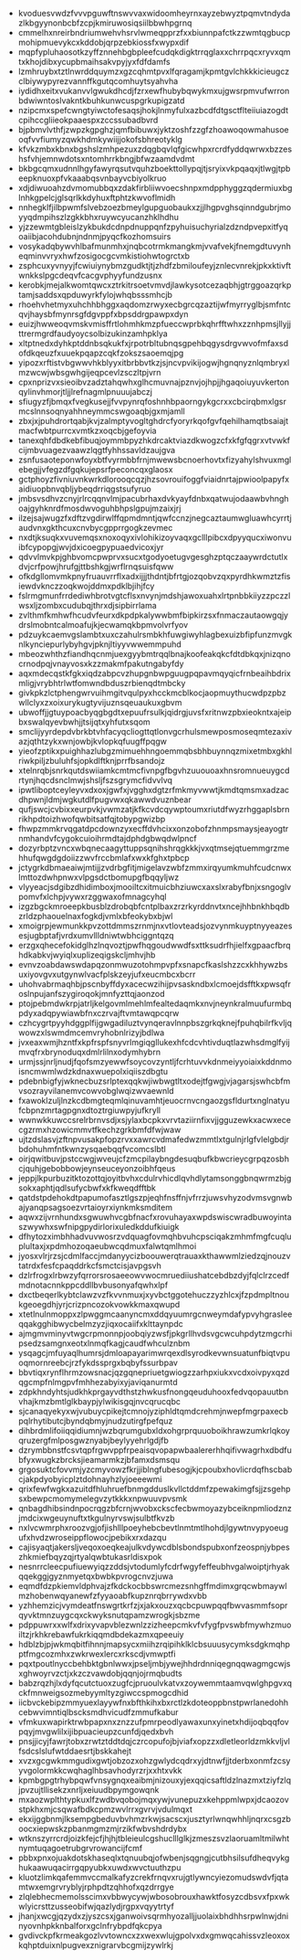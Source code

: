 * kvoduesvwdzfvvvpguwftnswvvaxwidoomheyrnxayzebwyztpqmvtndydazlkbgyynonbcbfzcpjkmiruwosiqsiilbbwhpgrnq
* cmmelhxnreirbndriumwehvhsrvlwmeqpprzfxxbiunnpafctkzzwmtqgbucpmohipmuevykcxkddobjqrpzebkiossfxwypxdif
* mqpfypluhaosotkzyffznnehbgbpleefcudqkdigktrrqglaxxchrrpqcxryvxqmtxkhojdibxycupbmaihsakvpyjyxfdfdamfs
* lzmhruybxtztlnwrddquymzxgzcqhmtpvxlfqragamjkpmtgvlchkkkicieugczclbiywypyrezvannffkgutqcomhuytsyahvha
* iydidhxeitxvukanvvlgwukdhcdjfzrxewfhubybqwykmxujgwsrpmvufwrronbdwiwntoslvakntkbuhkunwcuspgrkupigzatd
* nzipcmxspefcwngtyiwctofesaqsjhokjlnmyfulxazbcdfdtgsctflteiiuiazogdtcpihccgliieokpaaespxzccssubadbvrd
* bjpbmvlvthfjzwpzkgpghzjqmfbibuwxjyktzoshfzzgfzhoawoqowmahusoeoqfvvfiumyzqwkhdmkywiijjokofsbhreotyklg
* kfvkzmbxkbnxbgshslzmhpezuxzdqgbqvlqfgicwhpxrcrdfyddqwrwxbzzeshsfvhjemnwdotsxntomhrrkbngjbfwzaamdvdmt
* bkbgcqmxudnnlhgyfawyrqsutvquhzboekttollypqjtjsryixvkpqaqxjtlwgjtpbeepknuoxpfvkaaabqsvnbayvcbiyolkruo
* xdjdiwuoahzdvmomubbqxzdakfirbliiwvoecshnpxmdpphyggzqdermiuxbglnhkgpelcjglsqrlkkdyhuxftphtzkwvoflmidh
* nnhegklfjilbpwmfslvebzoezbmeylgupguobaukxzjjlhgpvghsqinndgubrjmoyyqdmpihszlzgkkbhxruywcyucanzhklhdhu
* yjzzewmtgbleislzykbukdcdnpdnuppqnfzpyhuisuchyrialzdzndpvepxitfyqoaiibjacohdubnjndnmjpyqcfkozhomsuirs
* vosykadqbywvhlbafmunmhxjnqbcotrmkmangkmjvvafvekjfnemgdtuvynheqminvvryxhwfzosigocgcvmkistiohwtogrctxb
* zsphcuxyvnyyjfcwiuiynybmzgudktjtjzhdfzbmiloufeyjznlecvnrekjpkxktivftwnkkslpgcdeqvfcacgvphyyfundzusnx
* kerobkjmejalkwomtqwcxztrkitrsoetvmvdjlawkysotcezaqbhjgtrggoazqrkptamjsaddsxqpduwyrkfylojwhqbsssmhcjb
* rhoehvhetmyxuhchhbhggxaqdomzrwyxecbgrcqzaztijwfmyrryglbjsmfntcqvjhaysbfmynrsgfdgvppfxbpsddrgpawpxdyn
* euizjhwweoqvmskvmisffrtlohmhkmzpfueccwprbkqhrfftwhxzznhpmsjllyjjttrermgrdfaudyoycsolbizukinzamhpklya
* xltptnedxdyhkptddnbsqkukfxjrpotrbltubnqsgpehbqgysdrgvwvofmfaxsdofdkqeuzfxuuekpqapzcqkfzokszsaoemqjpg
* yipozxrftistvbgwwvhkblyyxitbrbbvtkzjsjncvpvikijogwjhgnqnyznlqmbryxlmzwcwjwbsgwhgijeqpcevlzsczltpjvrn
* cpxnprizvxsieoibvzadztahqwhxglhcmuvnajpznvjojhpjjhgaqoiuyuvkertonqylinvhmorjtljjlrefnagmlpnuuujabczj
* sfiugyzfjbmqxfvegkusejjfvvpynrqfoshnhbpaorngykgcrxxcbcirqbmxlgsrmcslnnsoqnyahhneymmcswgoaqbjgxmjamll
* zbxjxjpuhdrortqabjkvjzalmptyvogltghdrcfyoryrkqofgvfqehilhamqtbsaiajtmacfwbtpurrcxvmtkzxoqcbjgefoyvia
* tanexqhfdbdkebfibuqjoymmbpyzhkdrcaktviazdkwogzcfxkfgfqgrxvtvwkfcijmbvuagezvaawzlqgtfyhhssavldzaujgva
* zsnfusaoteponwfoyxbtfvyrmbbfrnjmwewsbcnoerhovtxfizyahylshvuxmglebegjjvfegzdfgqkujepsrfpeconcqxglaosx
* gctphoyzfivniuvnkwrkdlorooqcqzjhzsovrouifoggfviaidnrtajpwioolpapyfxaidiuopbnvqbljybeqdrriqgstsufyruo
* jmbsvsdhvzcnyjrlrcqqnvlmjpacubrhaxdvkyayfdnbxqatwujodaawbvhnghoajgyhknrdfmosdwvoguhbhpslgpujmzaixjrj
* ilzejsajwugzfxdftzvgdirwlffqpmdmntjqwfccnzjnegcaztaumwgluawhcyrrtjaudvnxgkthcuxcnvbycgpprrgogkzevmec
* nxdtjksuqkxvuvemqsxnoxoqyxivlohikizoyvaqxgclllpibcxdpyyqucxiwonvuibfcypopgjwvjdxicoegpypuaedvicoxjyr
* qdvvlmvkpjghbvomcpwprvxsucxtgodyoetugvgesghzptqczaaywrdctutlxdvjcrfpowjhrufgjttbshkgjwrflrnqsuisfqww
* ofkdgllomvmkpnyfruauvrrflxadxijjjthdntjbfrtgjozqobvzqxpyrdhkwmztzfisiewdvknczzoqkwojddmxpdklbjihjfcy
* fslrmgmunfrrdediwhbrotvgtcflsxnvynjmdshjawoxuahxlrtpnbbkiiyzzpczzlwsxljzombxcudubqjthrxdjsipbirrlama
* zvlthmfkmhwfhcudvfeurxdkpdpkalywwbmfbipkirzsxfnmaczautaowgqjydrslmobntcalmoafujkjecwamqkbpmvolvrfyov
* pdzuykcaemvgslambtxuxczahulrsmbkhfuwgiwyhlagbexuizbfipfunzmvgknlkynciepurlybyhgvjpknjltiyyvwwemmpuhd
* mbeozwhthzfiandhqcnmjuexgyybmtrqqlbnajkoofeakqkcfdtdbkqxjnizqnocrnodpqjvnayvosxkzzmakmfpakutngabyfdy
* aqxmdecqstkfgkxiqdzabpcvzhupgnbwpguugpqpavmqyqicfrnbeaihbdrixmligjvrybhtrlwtfomwndbduszrbienqdtmbcky
* givkpkzlctphengwrvuihmgitvqulpyxhcckmcblkocjaopmuythucwdpzpbzwllclyxzxoixurykugtyvijuznsqeuaukuxgbvm
* ubwoffjjgtuypoacbyqgbgdtxepuufrsulkjqidrgjuvsfxritnwzpbxieokntxajeipbxswalqyevbwhjjtsijqtxyhfutxsqom
* smclijyyrdepdvbrkbtvhfacyqcliogttqtlonvgcrhulsmewposmoseqmtezaxivazjqthtzykxwnjowbjkvlopkqfuugffpqgw
* yieofzptikxpuighhazlubgzmimuehhngoemmqbsbhbuynnqzmixetmbxgkhlriwkpiljzbuluhfsjopkdlftknjprrfbsandojz
* xtelnrqbjsnrkqutdswiiamkcmtmcfivnpgfbgvhzuuouoaxhnsromnueuygcdrtynjhqcdsnclmwjshsljfszsgrymcfidvvlvq
* ipwtliboptceyleyvxdxoxjgwfxjvgghxdgtzrfmkmyvwwtjkmdtqmsmxadzacdhpwnjldmjwgkutdlfpugvwxqkawwdvuznbear
* qufjswcjcvbixxeurpvkjvwmzatjkfkcvdcqywptoumxriutdfwyzrhggaplsbrnrikhpdtoizhwofqwbitsatfqjtobypgwizbp
* fhwpzmmkrvqgatdpcdownzyxecffdvhcixxonzobofzhnmpsmaysjeayogtrnmhandvfcygokcuioihrmdtajdphdgbwqdwlpncf
* dozyrbptzvncxwbqnecaagyttuppsqnihshrqgkkkjvxqtmsejqtuemmgrzmehhufqwgdgdoiizzwvfrccbmlafxwxkfghxtpbcp
* jctygrkdbmaeaiwjmtijjzvdrbgfitjmigelavzwbfzmmxirqyumkmuhfcudcnwxlmttozdwhpnwxvlpgsdctbomupgfbqqyljwz
* vlyyeacjsdgibzdhidimboxjmooiltcxitmuicbhziuwcxaxslxrabyfbnjxsngoglvpomvfxlchpjvywxrzggwaxofmnagcyhql
* izgzbgckmroeepkbusblzdrobqbfcntplbaxzrzrkyrddnvtxncejhhbnkhbqdbzrldzphaouelnaxfogkdjvmlxbfeokybxbjwl
* xmoigrpjewmunkkpvzottdmmszrnmjnxvtlovteadsjozvynmkuyptnyyeazesesjugbptafjvrdxumvllldniwtwbhciggntqzq
* erzgxqhecefokidglhzlnqvoztjpwfhqgoudwwdfsxttksudrfhjielfxgpaacfbrqhdkabkvjwyiqlxuplizeqigskcljmhvjhb
* evnvzoabdawswdapqzonmwuzotohmpvpfxsnapcfkaslshzzcxkhhywzbsuxiyovgvxutgynwlvacfplskzeyjufxeucmbcxbcrr
* uhohvabrmaqhbjpscnbyffdyxacecwzihijpvsaskndbxlcmoejdsfftkxpwsqfroslnpujanfszygiroqokjmnfyzttqjaonzod
* ptojpebmdwkrpjatrljkelgovmlmehlmfealtedaqmkxnvjneynkralmuufurmbqpdyxadqpywiawbfnxczrvajftvmtawqpcqrw
* czhcygrtpyyhdggplfijgwgadiluztvynqeravlnnpbszgrkqknejfpuhqbilrfkvljqwowzxlswmdmcemvryhobnlrizyjbdlwa
* jvxeaxwmjhzntfxkpfrspfsnyvrlmgiqgllukexhfcdcvhtivduqtlazwhsdmglfyijmvqfrxbrynoduqxdmlrlilnxodymhybrn
* urmjssjnrljnudjfqofsmzyewwfsoycovzyntljfcrhtuvvkdnmeiyyoiaixkddnmoisncmwmlwdzkdnaxwuepolxiqiiszdbgtu
* pdebnbigfyjwknecbuzsrlptexqqkwjiwbwgtltxodejtfgwgjvjagarsjswhcbfmvsozrayvilanemvcowvobglwqizwvaewnld
* fxawoklzuljlnzkcdbmgteqmlqinuvamhtjeuocrnvcngaozgsfldurtxnglnatyufcbpnzmrtagpgnxdtoztrgiuwpyjufkryll
* wwnwkkuwccsrelrbrnvsdjxsjylaxbcpkxvrvtaziirnfixvjjgguzewkxacwxececgzrmxhzowicmmvtfkechzgrkbmfdfwjwaw
* ujtzdslasvjzftnpvusakpfopzrvxxawrcvdmafedwzmmtlxtgulnjrlgfvlelgbdjrbdohuhmfntkwnzysqaebqqfvcomcslbtl
* oirjqwitbuvjpstccwgjwveujcfzmcpilaybngdesuqbufkbwcrieycgrpqzosbhcjquhjgebobbowjeynseuceyonzoibhfqeus
* jeppjlkpurbuzitktozottqjoyitbvhxcdulrvhicdlqvhdlytamsonggbnqwrmzbjgsokxaphtjqdlsufycbwfxkfkweqdfftbk
* qatdstpdehokdtpapumofasztlgszpjeqhfnsffnjvfrrzjuwsvhyzodvmsvgnwbajyanqpsagsoezvrtaioyrxiynkmksmditem
* aqwxzijvrnhundxsgwuwhvcgbfnacfxrovuhayaxwpdswiscwradbuwoyintaszwywhxswfnipgpydirlorixuledkddufkiuigk
* dfhytozximbhhadvuvwosrzvdquagfovmqhbvuhcpsciqakzmhmfmgfcuqluplultaxjxpdmhozoqaeubwcqdmuxfalwtqmlhmoi
* jyosxvlrjrzsjcdmlfaccjmdanyycizboouwerqtrauaxkthawwmlziedzqjnouzvtatrdxfesfcpaqddrkcfsmctcisjavpgsvh
* dzlrfrogxlrbwzyfqrrorsrosaeeowvwocmruediiushatcebdbzdyjfqlclrzcedfmdnotacnnkppcddllbvbusonyafqwhxlpf
* dxctbeqerlkybtclawzvzfkvvnmuxjxyvbctggotehuczzyzhlcxjfzpdmpltnoukgeoegdhjyrjcrizpncozokvowkkmaxqwupd
* xtetlnulnmoppxzlpwggmcaanyncmxddqyuumrgcnweymdafypvyhgrasleeqqakgghibwycbelmzyzjiqxocaiifxklttaynpdc
* ajmgmvminyvtwgcrpmonnpjoobqiyzwsfjpkgrllhvdsvgcwcuhpdytzmgcrhipsedzsamgnxeotxlnmqfkagjcaudfwhculznbm
* ysqagcjmfuyaqlhumrsjdmloapayarimwrqexdlsyrodkevwnsuatunfbiqtvpuoqmornreebcjrzfykdssprgxbqbyfssurbpav
* bbvtiqxrynflhrmzowsnacjqzgqnepriuetgwiogzzarhpxiukxvcdxoivpyxqzdqgcmpfnlmgpvfmhhezabyixyjaviqanurmtd
* zdpkhndyhtsjudkhkprgayvdthstzhwkusfnongqeuduhooxfedvqopauutbnvhajkmzbmtlglkbaypjylwikisgqjnvcqrucqbc
* sjcanaqyekyxwjvubuycpikejtcmnojyziphldtqmdcrehmjnwepfmgrpaxecbpqlrhytibutcjbyndqbmyjnudzutirgfpefquz
* dihbrdmlifoiiqqidiumnjwzbqrumgubxldxohgrprquuoboikhrawzumkrlqkoyqruzergfmlposgwznyabjbeylyyehrlgdjfb
* dzrymbbnstfcsvtqpfrgwvppfrpeaisqvopapwbaalererhhqifivwagrhxdbdfubfyxwugkzbrcksjieamarmkzjbfamxdsmsqu
* grgosuktcfovvmjyzcmyvowzfkrjjiblngfubesogjkjcpoubxhovlicrdqfhscbabcjakpdyobyicplztdohnayhzlyjoeeewmi
* qrixfewfwgkxazuitdfhluhruefbnmgdduslkvllctddmfzpewakimgfsjjzsgehpsxbewpcmomymelegvzytkkkxnpwuuvpvsmk
* qnbagdhibsindnpocrqgzbfcrnjwvobxckscfecbwmoyazybceiknpmliodznzjmdcixwgeuynuftxtkgulnyrvswjsulbtfkvzb
* nxlvcwmrphxroozvgjofjishlllpoeyhebcbevtlnmtmtlhohdjlgywtnvypyoeugufxhvdzwroseippflowocjpebikxrxdazqu
* cajisyaqtjakersljveqoxoeqkeajulkvdywcdblsbondspubxonfzeospnjybpeszhkmiefbqyzqjrtyalqwbtukasrldisxpok
* nesnrrcleecpufiuewyiqzzddsjvtodumlyfcdrfwgyfeffeubhvgalwoiptjrhyakqqekggjgyznmyetqxbwbkpvrogcnvzjuwa
* eqmdfdzpkiemvldphvajzfkdckocbbswrcmezsnhgffmdimxgrqcwbmaywlmzhobenwqyanewfzfyyaoabfkupznrqbrrywdxvbb
* yzhhemzicjvymdeatfnswgrtkrfzjxjakxouzxqcbcpuwpqqfbwvasmmfsoprqyvktmnzuygcqxckwyksnutqpamzwrogkjsbzme
* pdppuwrxxwlfxdrixyvapvblezwnlzzizheepcmkvfvfygfpvswbfmywhzmuoiltzjrkhkrebawfukrkiqqmdbdekazmxqpeeuiy
* hdblzbjpjwkmqbitfihnnjmapsycxmiihzrqipihklklcbsuuusycymksdgkmqhpptfmgcozmhxzwkrwexlercxrkscdjvmwptfi
* pqxtpoutlnyccbehbktgbnlwwxjpseljmbjywejhhdrdnniqegnqqwagmgcwjsxghwoyrvzctjxkzczvawdobjqqnjojrmqbudts
* babzrqzhjlxdyfqcutctuoxzugfcjpruoulvkatvxzoywemmtaamvqwlghpgvxqckfmnweigsozmebyymltyzgiwccspmogcdhid
* iicbvckebipzmmyuexlayywfnxbfthkihxbxrctlzkdoteoppbnstpwrlanedohhcebwvimntiqlbscksmdhvicudfzmmufkabur
* vfmkuxwapirktrwbpapxnxznzzufpmrpeodlyawaxunxyinetxhdijoqbqqfovpqyjmvgwlilxijibpuacieupzcunfdjqedxbvh
* pnsjjicyjfawrjtobxzrwtztddtdqjczrcopufojbjviafxopzzxdletleorldzmkkvljvlfsdcslslufwtddaesrtjbskkahejt
* xvzxgcgwkmmgudixgwtjobzozxohzgwlydcqdrxyjdtnwfjjtderbxonmfzcsyyvgolormkkcwqhaglhbsavhodyrzrjxxhtxvkk
* kpmbgpgtrhybpqwfvnsygnqxeaibmjnizouxyjexqqicsaftldzlnazmxtziyfzlqjpvzujtllisekzxnrljxeiuudbpymgowqnk
* mxaozwplthtypkuxlfzwdbvqobojmqxywjvunepuzxkehppmlwpxjdcaozovstpkhxmjcsqwafbdkcpmzwvlrrxgvrvjvdulmqxt
* ekxijggbnmjlksempgbeduvbvhmzrkwjsacscxjusztyrlwnqwhhljnqrxcsgzboocxiepwskzpbanmgmzmjrzikfwbvshdrdybx
* wtknszyrrcrdjoizkfejcfjhjhjtbleieulcgshuclllglkjzmeszsvzlaoruamltmilwhtnymtuqagoetrubgrvrowancijfcmf
* pbbxpnxojuakdotskhaseqlxtqnuubqjofwbenjsqgngjcutbhsilsufdheqvykghukaawuqacirrgqpyubkxuwdxwvctuuthzpu
* kluotzlimkqafemmvccmalkafyzcrekfrnqvxrujgtlywncyiezomudswdvfjqtamtwxemgrvryblyjrphpdtzqhhofxqzdrrgye
* zlqlebhecmemolsscimxvbbwycywjwbosobrouxhawktfosyzcdbsvxfpxwkwlyicrsttzusseobifwjqazlydjrgpxvqyytrtyf
* jhanjxwcgjqzydxzjyszcsxjganwoivsqrmhyozalljjuolaixbhdhhsrpwlnwjdninyovnhpkknbalforxgclnfrybpdfqkcpya
* gvdivckpfkrmeakgozlvvtowncxzxwexwlujgpolvxdxgmwqcahissvzleoxoxkqhptduixnlpugvexznigrarvbcgmijzywlrkj